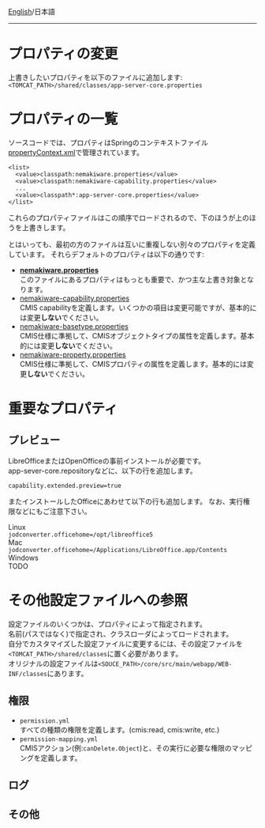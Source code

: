 [English](https://github.com/aegif/NemakiWare/wiki/Configuration%28Repository%29:-Property)/日本語 
***
# プロパティの変更
上書きしたいプロパティを以下のファイルに追加します:  
`<TOMCAT_PATH>/shared/classes/app-server-core.properties`

# プロパティの一覧
ソースコードでは、プロパティはSpringのコンテキストファイル[propertyContext.xml](https://github.com/aegif/NemakiWare/blob/master/core/src/main/webapp/WEB-INF/classes/propertyContext.xml)で管理されています。   

```
<list>
  <value>classpath:nemakiware.properties</value>
  <value>classpath:nemakiware-capability.properties</value>
  ...
  <value>classpath*:app-server-core.properties</value>
</list>
```
これらのプロパティファイルはこの順序でロードされるので、下のほうが上のほうを上書きします。  

とはいっても、最初の方のファイルは互いに重複しない別々のプロパティを定義しています。
それらデフォルトのプロパティは以下の通りです:
- [**nemakiware.properties**](https://github.com/aegif/NemakiWare/blob/master/core/src/main/webapp/WEB-INF/classes/nemakiware.properties)  
  このファイルにあるプロパティはもっとも重要で、かつ主な上書き対象となります。  
- [nemakiware-capability.properties](https://github.com/aegif/NemakiWare/blob/master/core/src/main/webapp/WEB-INF/classes/nemakiware-capability.properties)  
  CMIS capabilityを定義します。いくつかの項目は変更可能ですが、基本的には変更**しない**でください。  
- [nemakiware-basetype.properties](https://github.com/aegif/NemakiWare/blob/master/core/src/main/webapp/WEB-INF/classes/nemakiware-basetype.properties)  
  CMIS仕様に準拠して、CMISオブジェクトタイプの属性を定義します。基本的には変更**しない**でください。  
- [nemakiware-property.properties](https://github.com/aegif/NemakiWare/blob/master/core/src/main/webapp/WEB-INF/classes/nemakiware-property.properties)  
    CMIS仕様に準拠して、CMISプロパティの属性を定義します。基本的には変更**しない**でください。  

# 重要なプロパティ
## プレビュー
LibreOfficeまたはOpenOfficeの事前インストールが必要です。  
app-sever-core.repositoryなどに、以下の行を追加します。

`capability.extended.preview=true`  

またインストールしたOfficeにあわせて以下の行も追加します。
なお、実行権限などにもご注意下さい。

Linux  
`jodconverter.officehome=/opt/libreoffice5`  
Mac    
`jodconverter.officehome=/Applications/LibreOffice.app/Contents`  
Windows  
TODO

# その他設定ファイルへの参照
設定ファイルのいくつかは、プロパティによって指定されます。  
名前(パスではなく)で指定され、クラスローダによってロードされます。  
自分でカスタマイズした設定ファイルに変更するには、その設定ファイルを`<TOMCAT_PATH>/shared/classes`に置く必要があります。  
オリジナルの設定ファイルは`<SOUCE_PATH>/core/src/main/webapp/WEB-INF/classes`にあります。  
## 権限
- `permission.yml`  
  すべての種類の権限を定義します。(cmis:read, cmis:write, etc.)  
- `permission-mapping.yml`  
  CMISアクション(例:`canDelete.Object`)と、その実行に必要な権限のマッピングを定義します。
  
## ログ

## その他
